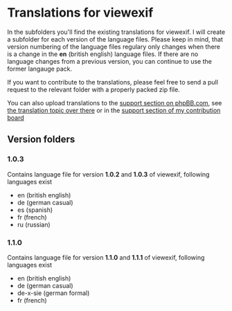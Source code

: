 # Translations for viewexif
In the subfolders you'll find the existing translations for viewexif. I will create a subfolder for each version of the language files. Please keep in mind, that version numbering of the language files regulary only changes when there is a change in the **en** (british english) language files. If there are no language changes from a previous version, you can continue to use the former langauge pack.

If you want to contribute to the translations, please feel free to send a pull request to the relevant folder with a properly packed zip file.

You can also upload translations to the [support section on phpBB.com](https://www.phpbb.com/customise/db/extension/view_exif_data/support), see [the translation topic over there](https://www.phpbb.com/customise/db/extension/view_exif_data/support/topic/165751) or in the [support section of my contribution board](http://canonknipser.com/viewforum.php?f=2)
## Version folders
### 1.0.3
Contains language file for version **1.0.2** and **1.0.3** of viewexif, following languages exist
* en (british english)
* de (german casual)
* es (spanish)
* fr (french)
* ru (russian)
### 1.1.0
Contains language file for version **1.1.0** and **1.1.1** of viewexif, following languages exist
* en (british english)
* de (german casual)
* de-x-sie (german formal)
* fr (french)
